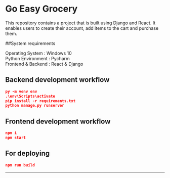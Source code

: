 # Go Easy Grocery

This repository contains a project that is built using Django and React. It enables users to create their account, add items to the cart and purchase them.

##System requirements

Operating System : Windows 10 <br/>
Python Environment : Pycharm <br/>
Frontend & Backend : React & Django

## Backend development workflow

```json
py -m venv env
.\env\Scripts\activate
pip install -r requirements.txt
python manage.py runserver
```

## Frontend development workflow

```json
npm i
npm start
```

## For deploying

```json
npm run build
```

---
